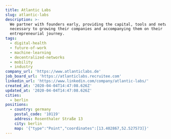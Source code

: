 ```yaml
---
title: Atlantic Labs
slug: atlantic-labs
description: >-
  We partner with founders early, providing the capital, tools and network
  necessary to growing their companies and accompanying them on their
  entrepreneurial journey.
tags:
  - digital-health
  - future-of-work
  - machine-learning
  - decentralized-networks
  - mobility
  - industry
company_url: 'https://www.atlanticlabs.de'
job_board_url: 'https://atlanticlabs.recruitee.com'
linkedin_url: 'https://www.linkedin.com/company/atlantic-labs/'
created_at: '2020-04-04T14:47:08.626Z'
updated_at: '2020-04-04T14:47:08.626Z'
cities:
  - berlin
positions:
  - country: germany
    postal_code: '10119'
    address: Rosenthaler Straße 13
    city: berlin
    map: '{"type":"Point","coordinates":[13.402867,52.527573]}'
---
```



